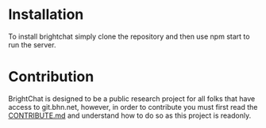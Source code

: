 # Installation
To install brightchat simply clone the repository and then use npm start to run the server.

# Contribution
BrightChat is designed to be a public research project for all folks that have access to git.bhn.net, however, in order to
contribute you must first read the [CONTRIBUTE.md](http://git.bhn.net/rnd/brightchat/wikis/contribution-guidelines) and understand how to do so as this project is readonly.